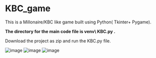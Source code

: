 # KBC_game
This is a Millonaire/KBC like game built using Python( Tkinter+ Pygame).

**The directory for the main code file is venv\ KBC.py  .**

Download the project as zip and run the KBC.py file.

![image](https://user-images.githubusercontent.com/74555699/119939578-b6ac7380-bfab-11eb-80b2-f5ea644c43c5.png)
![image](https://user-images.githubusercontent.com/74555699/119939891-1e62be80-bfac-11eb-97ca-aa35ebcc2f7a.png)
![image](https://user-images.githubusercontent.com/74555699/119939941-2cb0da80-bfac-11eb-9745-b107b1d95248.png)

